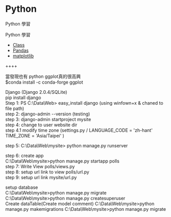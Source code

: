 # Python
Python 學習<br>

Python 學習
+ [Class](/ClassMethod.ipynb/) 
+ [Pandas](/Python-Pandas.ipynb/)
+ [matplotlib](/matplotlib.ipynb/)

++++

當發現也有 python ggplot真的很高興<br>
$conda install -c conda-forge ggplot<br>

Django (Django 2.0.4/SQLite)<br>
pip install django<br>
Step 1: PS C:\Data\Web> easy_install django (using winfown+x & chaned to file path) <br>
step 2: django-admin --version (testing) <br>
step 3: django-admin startproject mysite <br>
step 4: change to user website dir <br>
step 4.1 modify time zone (settings.py / LANGUAGE_CODE = 'zh-hant' TIME_ZONE = 'Asia/Taipei' ) <p>
  
step 5: C:\Data\Web\mysite> python manage.py runserver <p>
step 6: create app<br>
C:\Data\Web\mysite>python manage.py startapp polls <br>
step 7: Write View  polls/views.py<br>
step 8: setup url link to view polls/url.py<br>
step 9: setup url link mysite/url.py <p>

setup database<br>
C:\Data\Web\mysite>python manage.py migrate<br>
C:\Data\Web\mysite>python manage.py createsuperuser<br>
Create dataTable(Create model comment)
C:\Data\Web\mysite>python manage.py makemigrations
C:\Data\Web\mysite>python manage.py migrate
